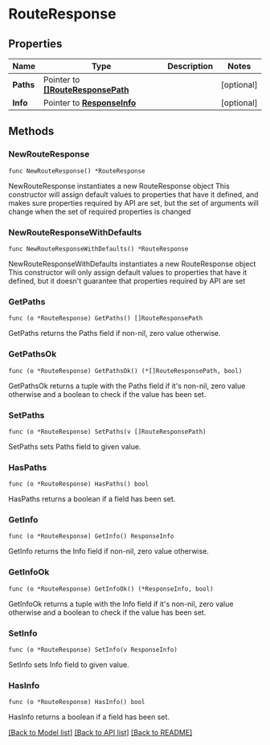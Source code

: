 # RouteResponse

## Properties

Name | Type | Description | Notes
------------ | ------------- | ------------- | -------------
**Paths** | Pointer to [**[]RouteResponsePath**](RouteResponsePath.md) |  | [optional] 
**Info** | Pointer to [**ResponseInfo**](ResponseInfo.md) |  | [optional] 

## Methods

### NewRouteResponse

`func NewRouteResponse() *RouteResponse`

NewRouteResponse instantiates a new RouteResponse object
This constructor will assign default values to properties that have it defined,
and makes sure properties required by API are set, but the set of arguments
will change when the set of required properties is changed

### NewRouteResponseWithDefaults

`func NewRouteResponseWithDefaults() *RouteResponse`

NewRouteResponseWithDefaults instantiates a new RouteResponse object
This constructor will only assign default values to properties that have it defined,
but it doesn't guarantee that properties required by API are set

### GetPaths

`func (o *RouteResponse) GetPaths() []RouteResponsePath`

GetPaths returns the Paths field if non-nil, zero value otherwise.

### GetPathsOk

`func (o *RouteResponse) GetPathsOk() (*[]RouteResponsePath, bool)`

GetPathsOk returns a tuple with the Paths field if it's non-nil, zero value otherwise
and a boolean to check if the value has been set.

### SetPaths

`func (o *RouteResponse) SetPaths(v []RouteResponsePath)`

SetPaths sets Paths field to given value.

### HasPaths

`func (o *RouteResponse) HasPaths() bool`

HasPaths returns a boolean if a field has been set.

### GetInfo

`func (o *RouteResponse) GetInfo() ResponseInfo`

GetInfo returns the Info field if non-nil, zero value otherwise.

### GetInfoOk

`func (o *RouteResponse) GetInfoOk() (*ResponseInfo, bool)`

GetInfoOk returns a tuple with the Info field if it's non-nil, zero value otherwise
and a boolean to check if the value has been set.

### SetInfo

`func (o *RouteResponse) SetInfo(v ResponseInfo)`

SetInfo sets Info field to given value.

### HasInfo

`func (o *RouteResponse) HasInfo() bool`

HasInfo returns a boolean if a field has been set.


[[Back to Model list]](../README.md#documentation-for-models) [[Back to API list]](../README.md#documentation-for-api-endpoints) [[Back to README]](../README.md)


